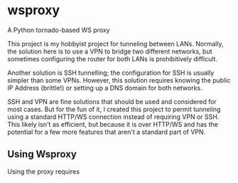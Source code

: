 # wsproxy

A Python tornado-based WS proxy

This project is my hobbyist project for tunneling between LANs.
Normally, the solution here is to use a VPN to bridge two different
networks, but sometimes configuring the router for both LANs is
prohibitively difficult.

Another solution is SSH tunnelling; the configuration for SSH is
usually simpler than some VPNs. However, this solution requires
knowing the public IP Address (brittle!) or setting up a DNS
domain for both networks.

SSH and VPN are fine solutions that should be used and considered
for most cases. But for the fun of it, I created this project to
permit tunneling using a standard HTTP/WS connection instead of
requiring VPN or SSH. This likely isn't as efficient, but because
it is over HTTP/WS and has the potential for a few more features
that aren't a standard part of VPN.

## Using Wsproxy

Using the proxy requires
